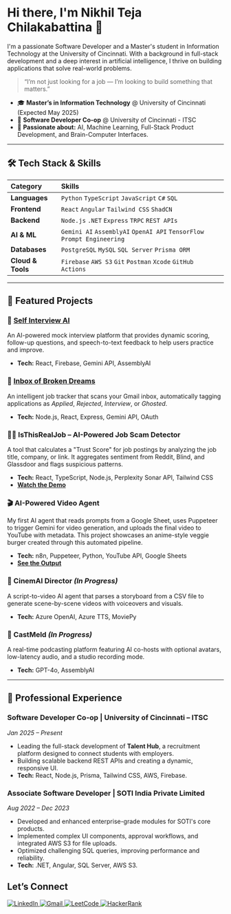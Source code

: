 
# Hi there, I'm Nikhil Teja Chilakabattina 👋

I'm a passionate Software Developer and a Master's student in Information Technology at the University of Cincinnati. With a background in full-stack development and a deep interest in artificial intelligence, I thrive on building applications that solve real-world problems.

> “I’m not just looking for a job — I’m looking to build something that matters.”

  - 🎓 **Master’s in Information Technology** @ University of Cincinnati (Expected May 2025)
  - 💼 **Software Developer Co-op** @ University of Cincinnati - ITSC
  - 🚀 **Passionate about:** AI, Machine Learning, Full-Stack Product Development, and Brain-Computer Interfaces.

-----

## 🛠️ Tech Stack & Skills

| Category | Skills |
| :--- | :--- |
| **Languages** | `Python` `TypeScript` `JavaScript` `C#` `SQL` |
| **Frontend** | `React` `Angular` `Tailwind CSS` `ShadCN` |
| **Backend** | `Node.js` `.NET` `Express` `TRPC` `REST APIs` |
| **AI & ML** | `Gemini AI` `AssemblyAI` `OpenAI API` `TensorFlow` `Prompt Engineering` |
| **Databases** | `PostgreSQL` `MySQL` `SQL Server` `Prisma ORM` |
| **Cloud & Tools**| `Firebase` `AWS S3` `Git` `Postman` `Xcode` `GitHub Actions` |

-----

## 🚀 Featured Projects

### 🔹 [Self Interview AI](https://self-interview-41520.web.app/)

An AI-powered mock interview platform that provides dynamic scoring, follow-up questions, and speech-to-text feedback to help users practice and improve.

  - **Tech:** React, Firebase, Gemini API, AssemblyAI

### 🔹 [Inbox of Broken Dreams](https://ibd-autorejector.web.app/)

An intelligent job tracker that scans your Gmail inbox, automatically tagging applications as *Applied*, *Rejected*, *Interview*, or *Ghosted*.

  - **Tech:** Node.js, React, Express, Gemini API, OAuth

### 🕵️‍♂️ IsThisRealJob – AI-Powered Job Scam Detector

A tool that calculates a "Trust Score" for job postings by analyzing the job title, company, or link. It aggregates sentiment from Reddit, Blind, and Glassdoor and flags suspicious patterns.

  - **Tech:** React, TypeScript, Node.js, Perplexity Sonar API, Tailwind CSS
  - **[Watch the Demo](https://youtu.be/e6PmvEEZWjg?si=G72pVT5etz4A4sLE)**

### 🎬 AI-Powered Video Agent

My first AI agent that reads prompts from a Google Sheet, uses Puppeteer to trigger Gemini for video generation, and uploads the final video to YouTube with metadata. This project showcases an anime-style veggie burger created through this automated pipeline.

  - **Tech:** n8n, Puppeteer, Python, YouTube API, Google Sheets
  - **[See the Output](https://www.youtube.com/watch?v=higMr-IcuYk)**

### 🔹 CinemAI Director *(In Progress)*

A script-to-video AI agent that parses a storyboard from a CSV file to generate scene-by-scene videos with voiceovers and visuals.

  - **Tech:** Azure OpenAI, Azure TTS, MoviePy

### 🔹 CastMeld *(In Progress)*

A real-time podcasting platform featuring AI co-hosts with optional avatars, low-latency audio, and a studio recording mode.

  - **Tech:** GPT-4o, AssemblyAI

-----

## 💼 Professional Experience

### **Software Developer Co-op** | University of Cincinnati – ITSC

*Jan 2025 – Present*

  - Leading the full-stack development of **Talent Hub**, a recruitment platform designed to connect students with employers.
  - Building scalable backend REST APIs and creating a dynamic, responsive UI.
  - **Tech:** React, Node.js, Prisma, Tailwind CSS, AWS, Firebase.

### **Associate Software Developer** | SOTI India Private Limited

*Aug 2022 – Dec 2023*

  - Developed and enhanced enterprise-grade modules for SOTI's core products.
  - Implemented complex UI components, approval workflows, and integrated AWS S3 for file uploads.
  - Optimized challenging SQL queries, improving performance and reliability.
  - **Tech:** .NET, Angular, SQL Server, AWS S3.
## Let’s Connect

<p align="left">
  <a href="https://www.linkedin.com/in/nikhiltejachilakabattina" target="_blank">
    <img src="https://img.shields.io/badge/LinkedIn-0077B5?style=for-the-badge&logo=linkedin&logoColor=white" alt="LinkedIn"/>
  </a>
  <a href="mailto:nikhil.chilakabattina@gmail.com">
    <img src="https://img.shields.io/badge/Gmail-D14836?style=for-the-badge&logo=gmail&logoColor=white" alt="Gmail"/>
  </a>
  <a href="https://leetcode.com/u/chnt0002/">
    <img src="https://img.shields.io/badge/-LeetCode-FFA116?style=for-the-badge&logo=LeetCode&logoColor=black" alt="LeetCode"/>
  </a>
  <a href="https://www.hackerrank.com/profile/chnt0002">
    <img src="https://img.shields.io/badge/-HackerRank-2EC866?style=for-the-badge&logo=HackerRank&logoColor=white" alt="HackerRank"/>
  </a>
</p>
